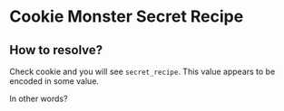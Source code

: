 # Cookie Monster Secret Recipe

## How to resolve?

Check cookie and you will see `secret_recipe`.
This value appears to be encoded in some value.

In other words?